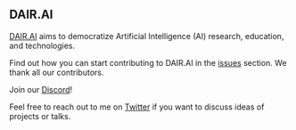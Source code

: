 ## DAIR.AI

[DAIR.AI](http://www.dair.ai) aims to democratize Artificial Intelligence (AI) research, education, and technologies.

Find out how you can start contributing to DAIR.AI in the [issues](https://github.com/dair-ai/dair-ai.github.io/issues) section. We thank all our contributors. 

Join our [Discord](https://discord.gg/SKgkVT8BGJ)!

Feel free to reach out to me on [Twitter](https://twitter.com/omarsar0) if you want to discuss ideas of projects or talks. 